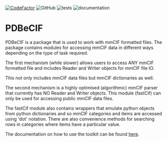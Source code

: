 [![CodeFactor](https://www.codefactor.io/repository/github/pdbeurope/pdbecif/badge/dev)](https://www.codefactor.io/repository/github/pdbeurope/pdbecif/overview/master) ![GitHub](https://img.shields.io/github/license/pdbeurope/pdbecif) ![tests](https://github.com/PDBeurope/pdbecif/workflows/pdbecif%20tests/badge.svg) ![documentation](https://github.com/PDBeurope/pdbecif/workflows/pdbecif%20documentation/badge.svg)
# PDBeCIF

PDBeCIF is a package that is used to work with mmCIF formatted files. The package
contains modules for accessing mmCIF data in different ways depending
on the type of task required.

The first mechanism (while slower) allows users to access ANY mmCIF formatted
file and includes Reader and Writer objects for mmCIF file IO.

This not only includes mmCIF data files but mmCIF dictionaries as well.

The second mechanism is a highly optimised (algorithmic) mmCIF parser that
currently has NO Reader and Writer objects. This module (fastCif) can only be
used for accessing public mmCIF data files.

The fastCif module also contains wrappers that emulate python objects from
python dictionaries and so mmCIF categories and items are accessed using 'dot'
notation. There are also convenience methods for searching rows in categories
where items have a particular value.

The documentation on how to use the toolkit can be found [here](https://pdbeurope.github.io/pdbecif/).
